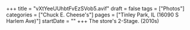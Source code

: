+++
title = "vXtYeeUUhbtFvEzSVob5.avif"
draft = false
tags = ["Photos"]
categories = ["Chuck E. Cheese's"]
pages = ["Tinley Park, IL (16090 S Harlem Ave)"]
startDate = ""
+++
The store's 2-Stage. (2010s)
